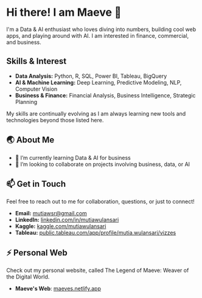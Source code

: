 # Hi there! I am Maeve 👋
I'm a Data & AI enthusiast who loves diving into numbers, building cool web apps, and playing around with AI. I am interested in finance, commercial, and business. 

## Skills & Interest
- **Data Analysis:** Python, R, SQL, Power BI, Tableau, BigQuery
- **AI & Machine Learning:** Deep Learning, Predictive Modeling, NLP, Computer Vision
- **Business & Finance:** Financial Analysis, Business Intelligence, Strategic Planning
  
My skills are continually evolving as I am always learning new tools and technologies beyond those listed here.

## 🌏 About Me

- 🌱 I’m currently learning Data & AI for business
- 👯 I’m looking to collaborate on projects involving business, data, or AI

## 📫 Get in Touch
Feel free to reach out to me for collaboration, questions, or just to connect!
- **Email:** [mutiawsr@gmail.com](mailto:mutiawsr@gmail.com)
- **LinkedIn:** [linkedin.com/in/mutiawulansari](https://www.linkedin.com/in/mutiawulansari/)
- **Kaggle:** [kaggle.com/mutiawulansari](https://www.kaggle.com/mutiawulansari)
- **Tableau:** [public.tableau.com/app/profile/mutia.wulansari/vizzes](https://public.tableau.com/app/profile/mutia.wulansari/vizzes)

## ⚡ Personal Web
Check out my personal website, called The Legend of Maeve: Weaver of the Digital World.
- **Maeve's Web**: [maeves.netlify.app](https://maeves.netlify.app/)

<!--
**mutiawsr/mutiawsr** is a ✨ _special_ ✨ repository because its `README.md` (this file) appears on your GitHub profile.

Here are some ideas to get you started:

- 🔭 I’m currently working on ...
- 🌱 I’m currently learning ...
- 👯 I’m looking to collaborate on ...
- 🤔 I’m looking for help with ...
- 💬 Ask me about ...
- 📫 How to reach me: ...
- 😄 Pronouns: ...
- ⚡ Fun fact: ...
-->
